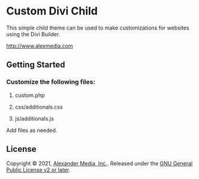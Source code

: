 # Custom Divi Child

This simple child theme can be used to make customizations for websites
using the Divi Builder.

http://www.alexmedia.com

## Getting Started

### Customize the following files:

1. custom.php

2. css/additionals.css

3. js/additionals.js

Add files as needed.

## License

Copyright © 2021, [Alexander Media, Inc.](http://www.alexmedia.com).
Released under the [GNU General Public License v2 or later](http://www.gnu.org/licenses/gpl-2.0.html).
